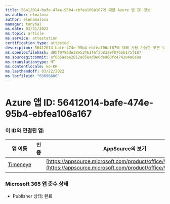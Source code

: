 ```yaml
---
title: 56412014-bafe-474e-95b4-ebfea106a167에 대한 Azure 앱 ID 정보
ms.author: elmalova
author: elenamalova
manager: tonybal
ms.date: 03/21/2022
ms.topic: article
ms.service: attestation
certification_type: attested
description: 56412014-bafe-474e-95b4-ebfea106a167에 대해 사용 가능한 모든 보안 및 규정 준수 정보입니다.
ms.openlocfilehash: d9bf078ade38e53461f6f3b83a9f076bb175f187
ms.sourcegitcommit: af065aeee2812a85ead9e0de968fc474204a6e8a
ms.translationtype: MT
ms.contentlocale: ko-KR
ms.lasthandoff: 03/22/2022
ms.locfileid: "63696680"
---
```

# <a name="azure-app-id-56412014-bafe-474e-95b4-ebfea106a167"></a>Azure 앱 ID: 56412014-bafe-474e-95b4-ebfea106a167


### <a name="apps-associated-with-this-id"></a>이 ID와 연결된 앱:
| **앱 이름** | **인증** | **AppSource의 보기** |
|--------------|---------------|-----------------------|
| [Timeneye](../forward/WA200001950.md) |  | [https://appsource.microsoft.com/product/office/WA200001950](https://appsource.microsoft.com/product/office/WA200001950) |

### <a name="microsoft-365-app-compliance-status"></a>Microsoft 365 앱 준수 상태
- Publisher 상태: 완료
